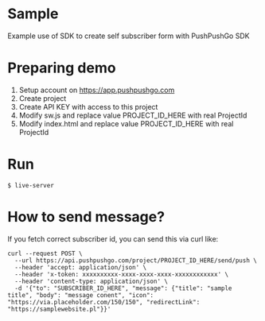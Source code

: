 # Sample
Example use of SDK to create self subscriber form with PushPushGo SDK

# Preparing demo
1. Setup account on https://app.pushpushgo.com
2. Create project
3. Create API KEY with access to this project
4. Modify sw.js and replace value PROJECT_ID_HERE with real ProjectId
5. Modify index.html and replace value PROJECT_ID_HERE with real ProjectId

# Run
`$ live-server`

# How to send message?
If you fetch correct subscriber id, you can send this via curl like:
```
curl --request POST \
  --url https://api.pushpushgo.com/project/PROJECT_ID_HERE/send/push \
  --header 'accept: application/json' \
  --header 'x-token: xxxxxxxxxx-xxxx-xxxx-xxxx-xxxxxxxxxxxx' \
  --header 'content-type: application/json' \
  -d '{"to": "SUBSCRIBER_ID_HERE", "message": {"title": "sample title", "body": "message conent", "icon": "https://via.placeholder.com/150/150", "redirectLink": "https://samplewebsite.pl"}}'
`````